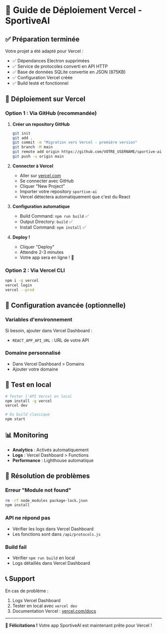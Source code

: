 # 🚀 Guide de Déploiement Vercel - SportiveAI

## ✅ Préparation terminée

Votre projet a été adapté pour Vercel :
- ✅ Dépendances Electron supprimées
- ✅ Service de protocoles converti en API HTTP
- ✅ Base de données SQLite convertie en JSON (875KB)
- ✅ Configuration Vercel créée
- ✅ Build testé et fonctionnel

## 🚀 Déploiement sur Vercel

### Option 1 : Via GitHub (recommandée)

1. **Créer un repository GitHub**
   ```bash
   git init
   git add .
   git commit -m "Migration vers Vercel - première version"
   git branch -M main
   git remote add origin https://github.com/VOTRE_USERNAME/sportive-ai.git
   git push -u origin main
   ```

2. **Connecter à Vercel**
   - Aller sur [vercel.com](https://vercel.com)
   - Se connecter avec GitHub
   - Cliquer "New Project"
   - Importer votre repository `sportive-ai`
   - Vercel détectera automatiquement que c'est du React

3. **Configuration automatique**
   - Build Command: `npm run build` ✅
   - Output Directory: `build` ✅
   - Install Command: `npm install` ✅

4. **Deploy !**
   - Cliquer "Deploy"
   - Attendre 2-3 minutes
   - Votre app sera en ligne ! 🎉

### Option 2 : Via Vercel CLI

```bash
npm i -g vercel
vercel login
vercel --prod
```

## 🔧 Configuration avancée (optionnelle)

### Variables d'environnement
Si besoin, ajouter dans Vercel Dashboard :
- `REACT_APP_API_URL` : URL de votre API

### Domaine personnalisé
- Dans Vercel Dashboard > Domains
- Ajouter votre domaine

## 🧪 Test en local

```bash
# Tester l'API Vercel en local
npm install -g vercel
vercel dev

# Ou build classique
npm start
```

## 📊 Monitoring

- **Analytics** : Activés automatiquement
- **Logs** : Vercel Dashboard > Functions
- **Performance** : Lighthouse automatique

## 🚨 Résolution de problèmes

### Erreur "Module not found"
```bash
rm -rf node_modules package-lock.json
npm install
```

### API ne répond pas
- Vérifier les logs dans Vercel Dashboard
- Les fonctions sont dans `/api/protocols.js`

### Build fail
- Vérifier `npm run build` en local
- Logs détaillés dans Vercel Dashboard

## 📞 Support

En cas de problème :
1. Logs Vercel Dashboard
2. Tester en local avec `vercel dev`
3. Documentation Vercel : [vercel.com/docs](https://vercel.com/docs)

---

🎉 **Félicitations !** Votre app SportiveAI est maintenant prête pour Vercel ! 